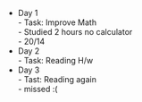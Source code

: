 - Day 1 </br> - Task: Improve Math </br> - Studied 2 hours no calculator </br> - 20/14
- Day 2 </br> - Task: Reading H/w </br>
- Day 3 </br> - Tast: Reading again</br> - missed :(
